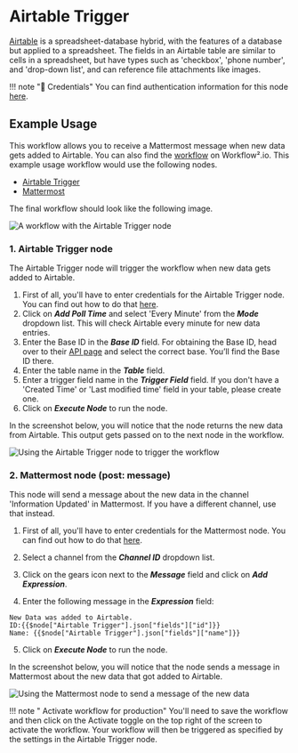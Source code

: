 # Airtable Trigger

[Airtable](https://airtable.com/) is a spreadsheet-database hybrid, with the features of a database but applied to a spreadsheet. The fields in an Airtable table are similar to cells in a spreadsheet, but have types such as 'checkbox', 'phone number', and 'drop-down list', and can reference file attachments like images.

!!! note "🔑 Credentials"
    You can find authentication information for this node [here](/workflow/integrations/credentials/airtable/).


## Example Usage

This workflow allows you to receive a Mattermost message when new data gets added to Airtable. You can also find the [workflow](https://n8n.io/workflows/799) on Workflow².io. This example usage workflow would use the following nodes.
- [Airtable Trigger]()
- [Mattermost](/workflow/integrations/nodes/n8n-nodes-base.mattermost/)

The final workflow should look like the following image.

![A workflow with the Airtable Trigger node](/_images/integrations/trigger-nodes/airtabletrigger/workflow.png)

### 1. Airtable Trigger node

The Airtable Trigger node will trigger the workflow when new data gets added to Airtable.

1. First of all, you'll have to enter credentials for the Airtable Trigger node. You can find out how to do that [here](/workflow/integrations/credentials/airtable/).
2. Click on ***Add Poll Time*** and select 'Every Minute' from the ***Mode*** dropdown list. This will check Airtable every minute for new data entries.
3. Enter the Base ID in the ***Base ID*** field. For obtaining the Base ID, head over to their [API page](https://airtable.com/api) and select the correct base. You’ll find the Base ID there.
4. Enter the table name in the ***Table*** field.
5. Enter a trigger field name in the ***Trigger Field*** field. If you don't have a 'Created Time' or 'Last modified time' field in your table, please create one.
6. Click on ***Execute Node*** to run the node.

In the screenshot below, you will notice that the node returns the new data from Airtable. This output gets passed on to the next node in the workflow.

![Using the Airtable Trigger node to trigger the workflow](/_images/integrations/trigger-nodes/airtabletrigger/airtabletrigger_node.png)

### 2. Mattermost node (post: message)

This node will send a message about the new data in the channel 'Information Updated' in Mattermost. If you have a different channel, use that instead.

1. First of all, you'll have to enter credentials for the Mattermost node. You can find out how to do that [here](/workflow/integrations/credentials/mattermost/).

2. Select a channel from the ***Channel ID*** dropdown list.
3. Click on the gears icon next to the ***Message*** field and click on ***Add Expression***.
4. Enter the following message in the ***Expression*** field:
```
New Data was added to Airtable.
ID:{{$node["Airtable Trigger"].json["fields"]["id"]}}
Name: {{$node["Airtable Trigger"].json["fields"]["name"]}}
```
5. Click on ***Execute Node*** to run the node.

In the screenshot below, you will notice that the node sends a message in Mattermost about the new data that got added to Airtable.

![Using the Mattermost node to send a message of the new data](/_images/integrations/trigger-nodes/airtabletrigger/mattermost_node.png)

!!! note " Activate workflow for production"
    You'll need to save the workflow and then click on the Activate toggle on the top right of the screen to activate the workflow. Your workflow will then be triggered as specified by the settings in the Airtable Trigger node.

